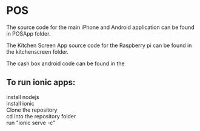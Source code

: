 # POS

The source code for the main iPhone and Android application can be found in POSApp folder.<br>

The Kitchen Screen App source code for the Raspberry pi can be found in the kitchenscreen folder.<br>

The cash box android code can be found in the 

## To run ionic apps:
install nodejs<br>
install ionic<br>
Clone the repository<br>
cd into the repository folder<br>
run "ionic serve -c"<br>
